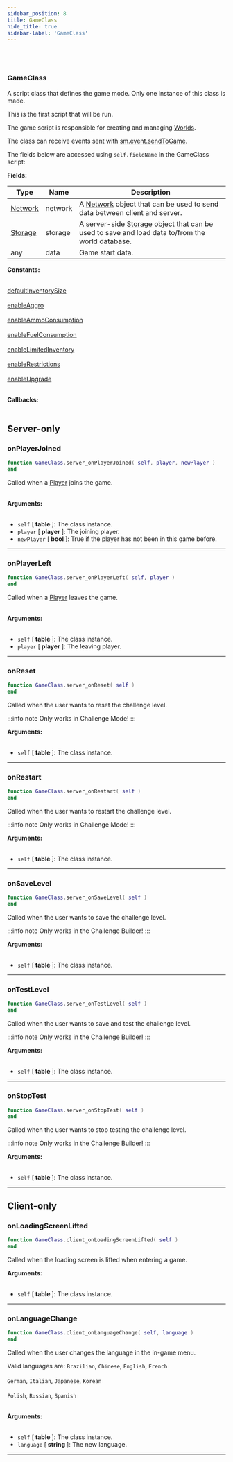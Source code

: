 ```yaml
---
sidebar_position: 8
title: GameClass
hide_title: true
sidebar-label: 'GameClass'
---
```


<br></br>

### GameClass
A script class that defines the game mode. Only one instance of this class is made.

This is the first script that will be run.

The game script is responsible for creating and managing [Worlds](/lua/Game-Script-Environment/Userdata/World).

The class can receive events sent with [sm.event.sendToGame](/lua/Game-Script-Environment/Static-Functions/sm.event#sendtogame).

The fields below are accessed using <code>self.fieldName</code> in the GameClass script:

<strong>Fields:</strong>

| Type        | Name           | Description |
| ----------- | -----------    | ----------- |
| [Network](/lua/Game-Script-Environment/Userdata/Network) | network | A [Network](/lua/Game-Script-Environment/Userdata/Network) object that can be used to send data between client and server. |
| [Storage](/lua/Game-Script-Environment/Userdata/Storage) | storage | A server-side [Storage](/lua/Game-Script-Environment/Userdata/Storage) object that can be used to save and load data to/from the world database. |
| any | data | Game start data. |

<strong>Constants:</strong> <br></br>

[defaultInventorySize](/Game-Script-Environment/Constants#gameclass) <br></br>
[enableAggro](/Game-Script-Environment/Constants#gameclass) <br></br>
[enableAmmoConsumption](/Game-Script-Environment/Constants#gameclass) <br></br>
[enableFuelConsumption](/Game-Script-Environment/Constants#gameclass) <br></br>
[enableLimitedInventory](/Game-Script-Environment/Constants#gameclass) <br></br>
[enableRestrictions](/Game-Script-Environment/Constants#gameclass) <br></br>
[enableUpgrade](/Game-Script-Environment/Constants#gameclass) <br></br>


<strong>Callbacks:</strong> <br></br>

## Server-only

### onPlayerJoined

```lua
function GameClass.server_onPlayerJoined( self, player, newPlayer )
end
```
Called when a [Player](/lua/Game-Script-Environment/Userdata/Player) joins the game. <br></br>

<strong>Arguments:</strong> <br></br>

- <code>self</code> [<strong> table </strong>]: The class instance.
- <code>player</code> [<strong> player </strong>]: The joining player.
- <code>newPlayer</code> [<strong> bool </strong>]: True if the player has not been in this game before.

---

### onPlayerLeft

```lua
function GameClass.server_onPlayerLeft( self, player )
end
```
Called when a [Player](/lua/Game-Script-Environment/Userdata/Player) leaves the game. <br></br>

<strong>Arguments:</strong> <br></br>

- <code>self</code> [<strong> table </strong>]: The class instance.
- <code>player</code> [<strong> player </strong>]: The leaving player.

---

### onReset

```lua
function GameClass.server_onReset( self )
end
```
Called when the user wants to reset the challenge level.

:::info note
Only works in Challenge Mode!
:::

<strong>Arguments:</strong> <br></br>

- <code>self</code> [<strong> table </strong>]: The class instance.

---

### onRestart

```lua
function GameClass.server_onRestart( self )
end
```
Called when the user wants to restart the challenge level.

:::info note
Only works in Challenge Mode!
:::

<strong>Arguments:</strong> <br></br>

- <code>self</code> [<strong> table </strong>]: The class instance.

---

### onSaveLevel

```lua
function GameClass.server_onSaveLevel( self )
end
```
Called when the user wants to save the challenge level.

:::info note
Only works in the Challenge Builder!
:::

<strong>Arguments:</strong> <br></br>

- <code>self</code> [<strong> table </strong>]: The class instance.

---

### onTestLevel

```lua
function GameClass.server_onTestLevel( self )
end
```
Called when the user wants to save and test the challenge level.

:::info note
Only works in the Challenge Builder!
:::

<strong>Arguments:</strong> <br></br>

- <code>self</code> [<strong> table </strong>]: The class instance.

---

### onStopTest

```lua
function GameClass.server_onStopTest( self )
end
```
Called when the user wants to stop testing the challenge level.

:::info note
Only works in the Challenge Builder!
:::

<strong>Arguments:</strong> <br></br>

- <code>self</code> [<strong> table </strong>]: The class instance.

---

## Client-only

### onLoadingScreenLifted

```lua
function GameClass.client_onLoadingScreenLifted( self )
end
```
Called when the loading screen is lifted when entering a game.

<strong>Arguments:</strong> <br></br>

- <code>self</code> [<strong> table </strong>]: The class instance.

---

### onLanguageChange

```lua
function GameClass.client_onLanguageChange( self, language )
end
```
Called when the user changes the language in the in-game menu.

Valid languages are:
<code>Brazilian</code>, <code>Chinese</code>, <code>English</code>, <code>French</code> <br></br>
<code>German</code>, <code>Italian</code>, <code>Japanese</code>, <code>Korean</code> <br></br>
<code>Polish</code>, <code>Russian</code>, <code>Spanish</code> <br></br>

<strong>Arguments:</strong> <br></br>

- <code>self</code> [<strong> table </strong>]: The class instance.
- <code>language</code> [<strong> string </strong>]: The new language.

---